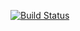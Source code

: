 [![Build Status](https://travis-ci.org/aditya4812/Lab5CSE110.svg?branch=master)](https://travis-ci.org/aditya4812/Lab5CSE110)

